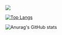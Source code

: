 ![](https://komarev.com/ghpvc/?username=ivanhrabcak)

[![Top Langs](https://github-readme-stats.vercel.app/api/top-langs/?username=ivanhrabcak&hide=java,css,html,PLpgSQL&langs_count=6&layout=compact)](https://github.com/anuraghazra/github-readme-stats)

![Anurag's GitHub stats](https://github-readme-stats.vercel.app/api?username=ivanhrabcak&show_icons=true&count_private=true)

